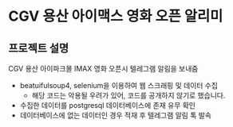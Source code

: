 # CGV 용산 아이맥스 영화 오픈 알리미

## 프로젝트 설명
CGV 용산 아이파크몰 IMAX 영화 오픈시 텔레그램 알림을 보내줌
- beatuifulsoup4, selenium을 이용하여 웹 스크래핑 및 데이터 수집
  - 해당 코드는 악용될 우려가 있어, 코드를 공개하지 않기로 했습니다.
- 수집한 데이터를 postgresql 데이터베이스에 존재 유무 확인
- 데이터베이스에 없는 데이터인 경우 적재 후 텔레그램 알림 톡 발속
